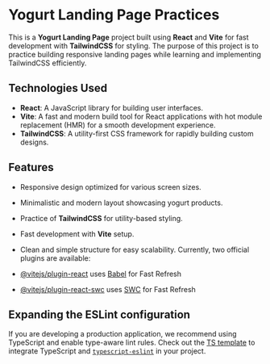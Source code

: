 # Yogurt Landing Page Practices

This is a **Yogurt Landing Page** project built using **React** and **Vite** for fast development with **TailwindCSS** for styling. The purpose of this project is to practice building responsive landing pages while learning and implementing TailwindCSS efficiently.

## Technologies Used

- **React**: A JavaScript library for building user interfaces.
- **Vite**: A fast and modern build tool for React applications with hot module replacement (HMR) for a smooth development experience.
- **TailwindCSS**: A utility-first CSS framework for rapidly building custom designs.

## Features

- Responsive design optimized for various screen sizes.
- Minimalistic and modern layout showcasing yogurt products.
- Practice of **TailwindCSS** for utility-based styling.
- Fast development with **Vite** setup.
- Clean and simple structure for easy scalability.
Currently, two official plugins are available:

- [@vitejs/plugin-react](https://github.com/vitejs/vite-plugin-react/blob/main/packages/plugin-react/README.md) uses [Babel](https://babeljs.io/) for Fast Refresh
- [@vitejs/plugin-react-swc](https://github.com/vitejs/vite-plugin-react-swc) uses [SWC](https://swc.rs/) for Fast Refresh

## Expanding the ESLint configuration

If you are developing a production application, we recommend using TypeScript and enable type-aware lint rules. Check out the [TS template](https://github.com/vitejs/vite/tree/main/packages/create-vite/template-react-ts) to integrate TypeScript and [`typescript-eslint`](https://typescript-eslint.io) in your project.
